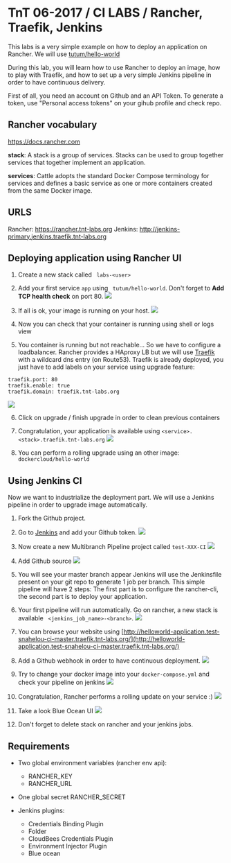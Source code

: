 # TnT 06-2017 / CI LABS / Rancher, Traefik, Jenkins

This labs is a very simple example on how to deploy an application on Rancher. We will use [tutum/hello-world](https://hub.docker.com/r/tutum/hello-world/)

During this lab, you will learn how to use Rancher to deploy an image, how to play with Traefik, and how to set  up a very simple Jenkins pipeline in order to have continuous delivery.

First of all, you need an account on Github and an API Token. To generate a token, use "Personal access tokens" on your gihub profile and check repo.

## Rancher vocabulary

https://docs.rancher.com

**stack**: A stack is a group of services. Stacks can be used to group together services that together implement an application.

**services**: Cattle adopts the standard Docker Compose terminology for services and defines a basic service as one or more containers created from the same Docker image.

## URLS

Rancher: https://rancher.tnt-labs.org
Jenkins: http://jenkins-primary.jenkins.traefik.tnt-labs.org

## Deploying application using Rancher UI

1. Create a new stack called ` labs-<user>`

2. Add your first service `app` using ` tutum/hello-world`. Don't forget to **Add TCP health check** on port 80.
![](images/service.png?raw=true)

3. If all is ok, your image is running on your host.
![](images/serviceup.png?raw=true)

4. Now you can check that your container is running using shell or logs view

5. You container is running but not reachable... So we have to configure a loadbalancer. Rancher provides a HAproxy LB but we will use [Traefik](https://traefik.io/) with a wildcard dns entry (on Route53).
Traefik is already deployed, you just have to add labels on your service using upgrade feature:
```
traefik.port: 80
traefik.enable: true
traefik.domain: traefik.tnt-labs.org
```
![](images/labels.png?raw=true)

6. Click on upgrade / finish upgrade in order to clean previous containers

7. Congratulation, your application is available using `<service>.<stack>.traefik.tnt-labs.org`
![](images/app.png?raw=true)

8. You can perform a rolling upgrade using an other image: `dockercloud/hello-world`

## Using Jenkins CI

Now we want to industrialize the deployment part. We will use a Jenkins pipeline in order to upgrade image automatically.

1. Fork the Github project.

2. Go to [Jenkins](http://jenkins-primary.jenkins.traefik.tnt-labs.org) and add your Github token.
![](images/token.png?raw=true)

3. Now create a new Multibranch Pipeline project called `test-XXX-CI`
![](images/multibranchpipeline.png?raw=true)

4. Add Github source
![](images/jenkins_config.png?raw=true)

5. You will see your master branch appear
Jenkins will use the Jenkinsfile present on your git repo to generate 1 job per branch.
This simple pipeline will have 2 steps: The first part is to configure the rancher-cli, the second part is to deploy your application.

8. Your first pipeline will run automatically. Go on rancher, a new stack is available ` <jenkins_job_name>-<branch>`.
![](images/jenkinsstack.png?raw=true)

9. You can browse your website using [http://helloworld-application.test-snahelou-ci-master.traefik.tnt-labs.org/](http://helloworld-application.test-snahelou-ci-master.traefik.tnt-labs.org/)

10. Add a Github webhook in order to have continuous deployment.
![](images/hook.png?raw=true)

11. Try to change your docker image into your `docker-compose.yml` and check your pipeline on jenkins
![](images/image2.png?raw=true)

12. Congratulation, Rancher performs a rolling update on your service :)
![](images/site2.png?raw=true)

13. Take a look Blue Ocean UI
![](images/blueocean.png?raw=true)

14. Don't forget to delete stack on rancher and your jenkins jobs.

## Requirements

* Two global environment variables (rancher env api):
  * RANCHER_KEY
  * RANCHER_URL

* One global secret RANCHER_SECRET

* Jenkins plugins:
  * Credentials Binding Plugin
  * Folder
  * CloudBees Credentials Plugin
  * Environment Injector Plugin
  * Blue ocean

